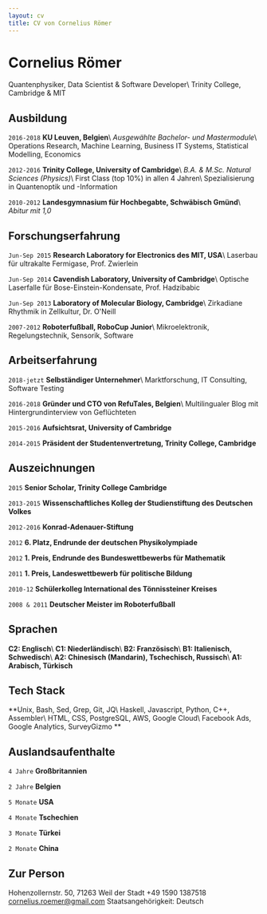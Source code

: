 ```yaml
---
layout: cv
title: CV von Cornelius Römer
---
```

# Cornelius Römer
Quantenphysiker, Data Scientist & Software Developer\\
Trinity College, Cambridge & MIT
## Ausbildung
`2016-2018`
**KU Leuven, Belgien**\\
*Ausgewählte Bachelor- und Mastermodule*\\
Operations Research, Machine Learning, Business IT Systems, Statistical Modelling, Economics

`2012-2016`
**Trinity College, University of Cambridge**\\
*B.A. & M.Sc. Natural Sciences (Physics)*\\
First Class (top 10%) in allen 4 Jahren\\
Spezialisierung in Quantenoptik und -Information

`2010-2012`
**Landesgymnasium für Hochbegabte, Schwäbisch Gmünd**\\
*Abitur mit 1,0*
## Forschungserfahrung
`Jun-Sep 2015`
**Research Laboratory for Electronics des MIT, USA**\\
Laserbau für ultrakalte Fermigase, Prof. Zwierlein

`Jun-Sep 2014`
**Cavendish Laboratory, University of Cambridge**\\
Optische Laserfalle für Bose-Einstein-Kondensate, Prof. Hadzibabic

`Jun-Sep 2013`
**Laboratory of Molecular Biology, Cambridge**\\
Zirkadiane Rhythmik in Zellkultur, Dr. O'Neill

`2007-2012`
**Roboterfußball, RoboCup Junior**\\
Mikroelektronik, Regelungstechnik, Sensorik, Software
## Arbeitserfahrung
`2018-jetzt`
**Selbständiger Unternehmer**\\
Marktforschung, IT Consulting, Software Testing

`2016-2018`
**Gründer und CTO von RefuTales, Belgien**\\
Multilingualer Blog mit Hintergrundinterview von Geflüchteten

`2015-2016`
**Aufsichtsrat, University of Cambridge**

`2014-2015`
**Präsident der Studentenvertretung, Trinity College, Cambridge**
## Auszeichnungen
`2015`
**Senior Scholar, Trinity College Cambridge**

`2013-2015`
**Wissenschaftliches Kolleg der Studienstiftung des Deutschen Volkes**

`2012-2016`
**Konrad-Adenauer-Stiftung**

`2012`
**6. Platz, Endrunde der deutschen Physikolympiade**

`2012`
**1. Preis, Endrunde des Bundeswettbewerbs für Mathematik**

`2011`
**1. Preis, Landeswettbewerb für politische Bildung**

`2010-12`
**Schülerkolleg International des Tönnissteiner Kreises**

`2008 & 2011`
**Deutscher Meister im Roboterfußball**

## Sprachen
**C2: Englisch**\\
**C1: Niederländisch**\\
**B2: Französisch**\\
**B1: Italienisch, Schwedisch**\\
**A2: Chinesisch (Mandarin), Tschechisch, Russisch**\\
**A1: Arabisch, Türkisch**

## Tech Stack
**Unix, Bash, Sed, Grep, Git, JQ\\
Haskell, Javascript, Python, C++, Assembler\\
HTML, CSS, PostgreSQL, AWS, Google Cloud\\
Facebook Ads, Google Analytics, SurveyGizmo
**

## Auslandsaufenthalte
`4 Jahre`
**Großbritannien**

`2 Jahre`
**Belgien**

`5 Monate`
**USA**

`4 Monate`
**Tschechien**

`3 Monate`
**Türkei**

`2 Monate`
**China**

## Zur Person
Hohenzollernstr. 50, 71263 Weil der Stadt
+49 1590 1387518
cornelius.roemer@gmail.com
Staatsangehörigkeit: Deutsch
